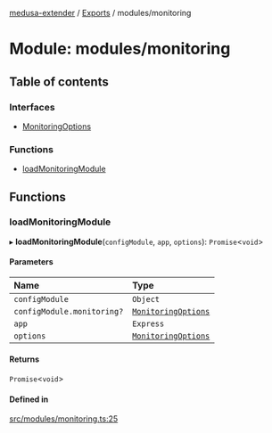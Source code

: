 [medusa-extender](../README.md) / [Exports](../modules.md) / modules/monitoring

# Module: modules/monitoring

## Table of contents

### Interfaces

- [MonitoringOptions](../interfaces/modules_monitoring.MonitoringOptions.md)

### Functions

- [loadMonitoringModule](modules_monitoring.md#loadmonitoringmodule)

## Functions

### loadMonitoringModule

▸ **loadMonitoringModule**(`configModule`, `app`, `options`): `Promise`<`void`\>

#### Parameters

| Name | Type |
| :------ | :------ |
| `configModule` | `Object` |
| `configModule.monitoring?` | [`MonitoringOptions`](../interfaces/modules_monitoring.MonitoringOptions.md) |
| `app` | `Express` |
| `options` | [`MonitoringOptions`](../interfaces/modules_monitoring.MonitoringOptions.md) |

#### Returns

`Promise`<`void`\>

#### Defined in

[src/modules/monitoring.ts:25](https://github.com/adrien2p/medusa-extender/blob/0c5dedf/src/modules/monitoring.ts#L25)
